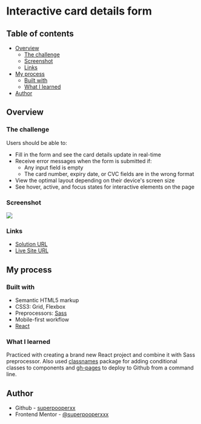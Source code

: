 # Interactive card details form 

## Table of contents

- [Overview](#overview)
  - [The challenge](#the-challenge)
  - [Screenshot](#screenshot)
  - [Links](#links)
- [My process](#my-process)
  - [Built with](#built-with)
  - [What I learned](#what-i-learned)
- [Author](#author)

## Overview

### The challenge

Users should be able to:

- Fill in the form and see the card details update in real-time
- Receive error messages when the form is submitted if:
  - Any input field is empty
  - The card number, expiry date, or CVC fields are in the wrong format
- View the optimal layout depending on their device's screen size
- See hover, active, and focus states for interactive elements on the page

### Screenshot

![]("./demo.png")


### Links

- [Solution URL](https://github.com/superpooperxxx/payment-react)
- [Live Site URL](https://superpooperxxx.github.io/payment-react/)

## My process

### Built with

- Semantic HTML5 markup
- CSS3: Grid, Flexbox
- Preprocessors: [Sass](https://sass-lang.com)
- Mobile-first workflow
- [React](https://reactjs.org/)

### What I learned

Practiced with creating a brand new React project and combine it with Sass preprocessor. Also used [classnames](https://www.npmjs.com/package/classnames) package for adding conditional classes to components and [gh-pages](https://www.npmjs.com/package/gh-pages) to deploy to Github from a command line.

## Author

- Github - [superpooperxx](https://github.com/superpooperxxx)
- Frontend Mentor - [@superpooperxxx](https://www.frontendmentor.io/profile/superpooperxxx)
